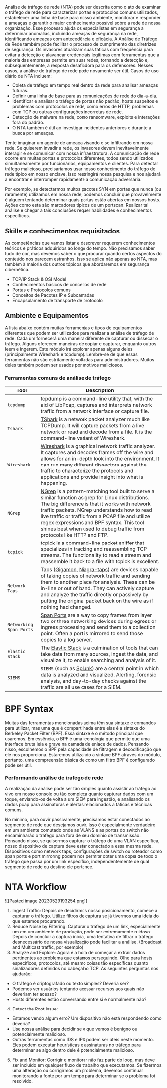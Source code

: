 
Análise de tráfego de rede (NTA) pode ser descrita como o ato de examinar o tráfego de rede para caracterizar portas e protocolos comuns utilizados, estabelecer uma linha de base para nosso ambiente, monitorar e responder a ameaças e garantir o maior conhecimento possível sobre a rede de nossa organização. Esse processo ajuda os especialistas em segurança a determinar anomalias, incluindo ameaças de segurança na rede, identificando ameaças com antecedência e eficácia. A Análise de Tráfego de Rede também pode facilitar o processo de cumprimento das diretrizes de segurança. Os invasores atualizam suas táticas com frequência para evitar a detecção e alavancar credenciais legítimas com ferramentas que a maioria das empresas permite em suas redes, tornando a detecção e, subsequentemente, a resposta desafiadora para os defensores. Nesses casos, a análise de tráfego de rede pode novamente ser útil. Casos de uso diário de NTA incluem:
- Coleta de tráfego em tempo real dentro da rede para analisar ameaças futuras.
- Definir uma linha de base para as comunicações de rede do dia-a-dia.
- Identificar e analisar o tráfego de portas não padrão, hosts suspeitos e problemas com protocolos de rede, como erros de HTTP, problemas com TCP ou outras configurações incorretas de rede.
- Detecção de malware na rede, como ransomware, exploits e interações fora do padrão.
- O NTA também é útil ao investigar incidentes anteriores e durante a busca por ameaças.

Tente imaginar um agente de ameaça visando e se infiltrando em nossa rede. Se quiserem invadir a rede, os invasores devem inevitavelmente interagir e se comunicar com nossa infraestrutura. A comunicação de rede ocorre em muitas portas e protocolos diferentes, todos sendo utilizados simultaneamente por funcionários, equipamentos e clientes. Para detectar tráfego malicioso, precisaríamos usar nosso conhecimento do tráfego de rede típico em nosso enclave. Isso restringirá nossa pesquisa e nos ajudará a encontrar e interromper rapidamente a comunicação adversária.
 
Por exemplo, se detectarmos muitos pacotes SYN em portas que nunca (ou raramente) utilizamos em nossa rede, podemos concluir que provavelmente é alguém tentando determinar quais portas estão abertas em nossos hosts. Ações como esta são marcadores típicos de um portscan. Realizar tal análise e chegar a tais conclusões requer habilidades e conhecimentos específicos.

## Skills e conhecimentos requisitados

As competências que vamos listar e descrever requerem conhecimentos teóricos e práticos adquiridos ao longo do tempo. Não precisamos saber tudo de cor, mas devemos saber o que procurar quando certos aspectos do conteúdo nos parecem estranhos. Isso se aplica não apenas ao NTA, mas também à maioria dos outros tópicos que abordaremos em segurança cibernética.

- TCP/IP Stack & OSI Model
- Conhecimentos básicos de conceitos de rede
- Portas e Protocolos comuns
- Conceitos de Pacotes IP e Subcamadas
- Encapsulamento de transporte de protocolo

## Ambiente e Equipamentos

A lista abaixo contém muitas ferramentas e tipos de equipamentos diferentes que podem ser utilizados para realizar a análise de tráfego de rede. Cada um fornecerá uma maneira diferente de capturar ou dissecar o tráfego. Alguns oferecem maneiras de copiar e capturar, enquanto outros leem e ingerem. Este módulo irá explorar apenas alguns deles (principalmente Wireshark e tcpdump). Lembre-se de que essas ferramentas não são estritamente voltadas para administradores. Muitos deles também podem ser usados ​​por motivos maliciosos.

### Ferramentas comuns de análise de tráfego

|**Tool**|**Description**|
|---|---|
|`tcpdump`|[tcpdump](https://www.tcpdump.org/) is a command-line utility that, with the aid of LibPcap, captures and interprets network traffic from a network interface or capture file.|
|`Tshark`|[TShark](https://www.wireshark.org/docs/man-pages/tshark.html) is a network packet analyzer much like TCPDump. It will capture packets from a live network or read and decode from a file. It is the command-line variant of Wireshark.|
|`Wireshark`|[Wireshark](https://www.wireshark.org/) is a graphical network traffic analyzer. It captures and decodes frames off the wire and allows for an in-depth look into the environment. It can run many different dissectors against the traffic to characterize the protocols and applications and provide insight into what is happening.|
|`NGrep`|[NGrep](https://github.com/jpr5/ngrep) is a pattern-matching tool built to serve a similar function as grep for Linux distributions. The big difference is that it works with network traffic packets. NGrep understands how to read live traffic or traffic from a PCAP file and utilize regex expressions and BPF syntax. This tool shines best when used to debug traffic from protocols like HTTP and FTP.|
|`tcpick`|[tcpick](http://tcpick.sourceforge.net/index.php?p=home.inc) is a command-line packet sniffer that specializes in tracking and reassembling TCP streams. The functionality to read a stream and reassemble it back to a file with tcpick is excellent.|
|`Network Taps`|Taps ([Gigamon](https://www.gigamon.com/), [Niagra-taps](https://www.niagaranetworks.com/products/network-tap)) are devices capable of taking copies of network traffic and sending them to another place for analysis. These can be in-line or out of band. They can actively capture and analyze the traffic directly or passively by putting the original packet back on the wire as if nothing had changed.|
|`Networking Span Ports`|[Span Ports](https://en.wikipedia.org/wiki/Port_mirroring) are a way to copy frames from layer two or three networking devices during egress or ingress processing and send them to a collection point. Often a port is mirrored to send those copies to a log server.|
|`Elastic Stack`|The [Elastic Stack](https://www.elastic.co/elastic-stack) is a culmination of tools that can take data from many sources, ingest the data, and visualize it, to enable searching and analysis of it.|
|`SIEMS`|`SIEMS` (such as [Splunk](https://www.splunk.com/en_us)) are a central point in which data is analyzed and visualized. Alerting, forensic analysis, and day-to-day checks against the traffic are all use cases for a SIEM.|

# BPF Syntax

Muitas das ferramentas mencionadas acima têm sua sintaxe e comandos para utilizar, mas uma que é compartilhada entre elas é a sintaxe do Berkeley Packet Filter (BPF). Essa sintaxe é o método principal que usaremos. Em essência, o BPF é uma tecnologia que permite que uma interface bruta leia e grave na camada de enlace de dados. Pensando nisso, escolhemos o BPF pela capacidade de filtragem e decodificação que ele nos proporciona. Estaremos utilizando a sintaxe BPF através do módulo, portanto, uma compreensão básica de como um filtro BPF é configurado pode ser útil.

### Performando análise de trafego de rede

A realização da análise pode ser tão simples quanto assistir ao tráfego ao vivo em nosso console ou tão complexa quanto capturar dados com um toque, enviando-os de volta a um SIEM para ingestão, e analisando os dados pcap para assinaturas e alertas relacionados a táticas e técnicas comuns.

No mínimo, para ouvir passivamente, precisamos estar conectados ao segmento de rede que desejamos ouvir. Isso é especialmente verdadeiro em um ambiente comutado onde as VLANS e as portas do switch não encaminharão o tráfego para fora de seu domínio de transmissão. Pensando nisso, se quisermos capturar o tráfego de uma VLAN específica, nosso dispositivo de captura deve estar conectado a essa mesma rede. Dispositivos como network taps, configurações de switch ou roteador como span ports e port mirroring podem nos permitir obter uma cópia de todo o tráfego que passa por um link específico, independentemente de qual segmento de rede ou destino ele pertence.

# NTA Workflow

![[Pasted image 20230529193254.png]]

1. Ingest Traffic: Depois de decidirmos nosso posicionamento, comece a capturar o tráfego. Utilize filtros de captura se já tivermos uma ideia do que estamos procurando.
2. Reduce Noise by Filtering: Capturar o tráfego de um link, especialmente um em um ambiente de produção, pode ser extremamente ruidoso. Depois de concluir a captura inicial, uma tentativa de filtrar o tráfego desnecessário de nossa visualização pode facilitar a análise. (Broadcast and Multicast traffic, por exemplo)
3. Analyze and Explore: Agora é a hora de começar a extrair dados pertinentes ao problema que estamos perseguindo. Olhe para hosts específicos, protocolos, até mesmo coisas tão específicas quanto sinalizadores definidos no cabeçalho TCP. As seguintes perguntas nos ajudarão:
 - O tráfego é criptografado ou texto simples? Deveria ser?
 - Podemos ver usuários tentando acessar recursos aos quais não deveriam ter acesso?
 - Hosts diferentes estão conversando entre si e normalmente não?
4. Detect the Root Issue: 
- Estamos vendo algum erro? Um dispositivo não está respondendo como deveria?
- Use nossa análise para decidir se o que vemos é benigno ou potencialmente malicioso.
- Outras ferramentas como IDS e IPS podem ser úteis neste momento. Eles podem executar heurísticas e assinaturas no tráfego para determinar se algo dentro dele é potencialmente malicioso.
5. Fix and Monitor: Corrigir e monitorar não faz parte do loop, mas deve ser incluído em qualquer fluxo de trabalho que executamos. Se fizermos uma alteração ou corrigirmos um problema, devemos continuar monitorando a fonte por um tempo para determinar se o problema foi resolvido.